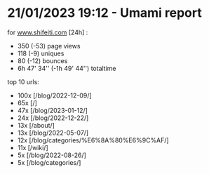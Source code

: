 # 21/01/2023 19:12 - Umami report
for www.shifeiti.com [24h] :

 - 350 (-53) page views
 - 118 (-9) uniques
 - 80 (-12) bounces
 - 6h 47' 34'' (-1h 49' 44'') totaltime


top 10 urls:
 - 100x [/blog/2022-12-09/]
 - 65x [/]
 - 47x [/blog/2023-01-12/]
 - 24x [/blog/2022-12-22/]
 - 13x [/about/]
 - 13x [/blog/2022-05-07/]
 - 12x [/blog/categories/%E6%8A%80%E6%9C%AF/]
 - 11x [/wiki/]
 - 5x [/blog/2022-08-26/]
 - 5x [/blog/categories/]


